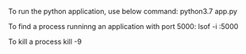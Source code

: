 To run the python application, use below command:
python3.7 app.py

To find a process runninng an application with port 5000:
lsof -i :5000

To kill a process
 kill -9 <pid>